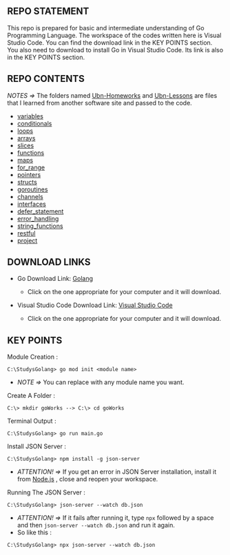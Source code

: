 **REPO STATEMENT** 
---

This repo is prepared for basic and intermediate understanding of Go Programming Language. The workspace of the codes written here is Visual Studio Code.
You can find the download link in the KEY POINTS section. You also need to download to install Go in Visual Studio Code. Its link is also in the KEY POINTS section.


**REPO CONTENTS**
---
*NOTES =>* The folders named [Ubn-Homeworks](https://github.com/arzuups/StudysGolang/tree/main/Ubn-Homeworks) and [Ubn-Lessons](https://github.com/arzuups/StudysGolang/tree/main/Ubn-Lessons) are files that I learned from another software site and passed to the code.


- [variables](https://github.com/arzuups/StudysGolang/tree/main/variables)
- [conditionals](https://github.com/arzuups/StudysGolang/tree/main/conditionals)
- [loops](https://github.com/arzuups/StudysGolang/tree/main/loops)
- [arrays](https://github.com/arzuups/StudysGolang/tree/main/arrays)
- [slices](https://github.com/arzuups/StudysGolang/tree/main/slices)
- [functions](https://github.com/arzuups/StudysGolang/tree/main/functions)
- [maps](https://github.com/arzuups/StudysGolang/tree/main/maps)
- [for_range](https://github.com/arzuups/StudysGolang/tree/main/for_range)
- [pointers](https://github.com/arzuups/StudysGolang/tree/main/pointers)
- [structs](https://github.com/arzuups/StudysGolang/tree/main/structs)
- [goroutines](https://github.com/arzuups/StudysGolang/tree/main/goroutines)
- [channels](https://github.com/arzuups/StudysGolang/tree/main/channels)
- [interfaces](https://github.com/arzuups/StudysGolang/tree/main/interfaces)
- [defer_statement](https://github.com/arzuups/StudysGolang/tree/main/defer_statement)
- [error_handling](https://github.com/arzuups/StudysGolang/tree/main/error_handling)
- [string_functions](https://github.com/arzuups/StudysGolang/tree/main/string_functions)
- [restful](https://github.com/arzuups/StudysGolang/tree/main/restful)
- [project](https://github.com/arzuups/StudysGolang/tree/main/project)



DOWNLOAD LINKS
---

- Go Download Link: [Golang](https://go.dev/dl/)
  - Click on the one appropriate for your computer and it will download.
  
- Visual Studio Code Download Link: [Visual Studio Code](https://code.visualstudio.com/download)
  - Click on the one appropriate for your computer and it will download.
  


**KEY POINTS**
---

Module Creation :

``` 
C:\StudysGolang> go mod init <module name> 
```
- *NOTE =>* You can replace <module name> with any module name you want.
  
Create A Folder : 
``` 
C:\> mkdir goWorks --> C:\> cd goWorks 
  ```

Terminal Output : 
``` 
C:\StudysGolang> go run main.go 
  ```

Install JSON Server :
``` 
C:\StudysGolang> npm install -g json-server
  ```
  - *ATTENTION! =>* If you get an error in JSON Server installation, install it from [Node.js](https://nodejs.org) , close and reopen your workspace.

Running The JSON Server :
```
C:\StudysGolang> json-server --watch db.json
  ```
  - *ATTENTION! =>* If it fails after running it, type `npx` followed by a space and then `json-server --watch db.json` and run it again.
  - So like this : 
```
C:\StudysGolang> npx json-server --watch db.json
  ```

